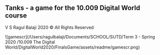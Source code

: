 ## Tanks - a game for the 10.009 Digital World course 

V S Ragul Balaji 2020 &copy; All Rights Reserved

![gamescr](/Users/ragulbalaji/Documents/SCHOOL/SUTD/Term 3 - Spring 2020 /10.009 The Digital World/DigitalWorld2020/FinalsGame/assets/readme/gamescr.png)

